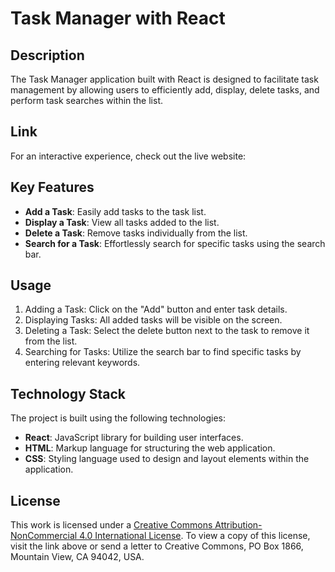 # Task Manager with React


## Description
The Task Manager application built with React is designed to facilitate task management by allowing users to efficiently add, display, delete tasks, and perform task searches within the list.

## Link

For an interactive experience, check out the live website:

## Key Features
- **Add a Task**: Easily add tasks to the task list.
- **Display a Task**: View all tasks added to the list.
- **Delete a Task**: Remove tasks individually from the list.
- **Search for a Task**: Effortlessly search for specific tasks using the search bar.

## Usage
1. Adding a Task: Click on the "Add" button and enter task details.
2. Displaying Tasks: All added tasks will be visible on the screen.
3. Deleting a Task: Select the delete button next to the task to remove it from the list.
4. Searching for Tasks: Utilize the search bar to find specific tasks by entering relevant keywords.

## Technology Stack
The project is built using the following technologies:

- **React**: JavaScript library for building user interfaces.
- **HTML**: Markup language for structuring the web application.
- **CSS**: Styling language used to design and layout elements within the application.
  
## License
This work is licensed under a [Creative Commons Attribution-NonCommercial 4.0 International License](http://creativecommons.org/licenses/by-nc/4.0/). To view a copy of this license, visit the link above or send a letter to Creative Commons, PO Box 1866, Mountain View, CA 94042, USA.